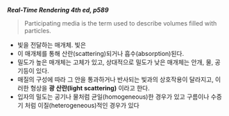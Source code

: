***Real-Time Rendering 4th ed, p589***

>Participating media is the term used to describe volumes filled with particles.

- 빛을 전달하는 매개체. 빛은 
- 이 매개체를 통해 산란(scattering)되거나 흡수(absorption)된다.
- 밀도가 높은 매개체는 고체가 있고, 상대적으로 밀도가 낮은 매개체는 안개, 물, 공기등이 있다.
- 매질의 구성에 따라 그 안을 통과하거나 반사되는 빛과의 상호작용이 달라지고, 이러한 형상을 **광 산란(light scattering)** 이라고 한다.
- 입자의 밀도는 공기나 물처럼 균일(homogeneous)한 경우가 있고 구름이나 수증기 처럼 이질(heterogeneous)적인 경우가 있다
